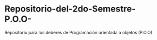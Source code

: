 # Repositorio-del-2do-Semestre-P.O.O-
Repositorio para los deberes de Programación orientada a objetos (P.O.O)
